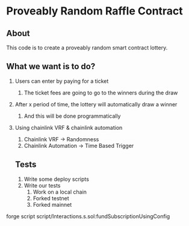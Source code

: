 # Proveably Random Raffle Contract

## About

This code is to create a proveably random smart contract lottery.

## What we want is to do?

1. Users can enter by paying for a ticket
   1. The ticket fees are going to go to the winners during the draw
2. After x period of time, the lottery will automatically draw a winner
   1. And this will be done programmatically
3. Using chainlink VRF & chainlink automation

   1. Chainlink VRF -> Randomness
   2. Chainlink Automation -> Time Based Trigger

   ## Tests

   1. Write some deploy scripts
   2. Write our tests
      1. Work on a local chain
      2. Forked testnet
      3. Forked mainnet

forge script script/Interactions.s.sol:fundSubscriptionUsingConfig
